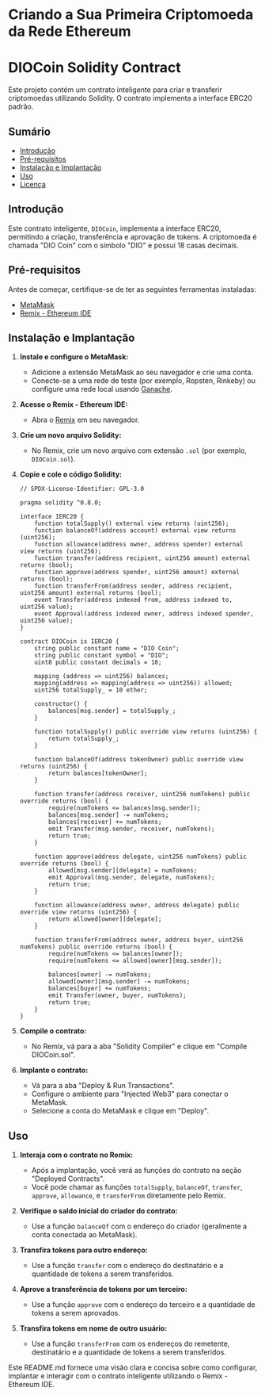 # Criando a Sua Primeira Criptomoeda da Rede Ethereum

# DIOCoin Solidity Contract

Este projeto contém um contrato inteligente para criar e transferir criptomoedas utilizando Solidity. O contrato implementa a interface ERC20 padrão.

## Sumário

- [Introdução](#introdução)
- [Pré-requisitos](#pré-requisitos)
- [Instalação e Implantação](#instalação-e-implantação)
- [Uso](#uso)
- [Licença](#licença)

## Introdução

Este contrato inteligente, `DIOCoin`, implementa a interface ERC20, permitindo a criação, transferência e aprovação de tokens. A criptomoeda é chamada "DIO Coin" com o símbolo "DIO" e possui 18 casas decimais.

## Pré-requisitos

Antes de começar, certifique-se de ter as seguintes ferramentas instaladas:

- [MetaMask](https://metamask.io/)
- [Remix - Ethereum IDE](https://remix.ethereum.org/)

## Instalação e Implantação

1. **Instale e configure o MetaMask:**
   
   - Adicione a extensão MetaMask ao seu navegador e crie uma conta.
   - Conecte-se a uma rede de teste (por exemplo, Ropsten, Rinkeby) ou configure uma rede local usando [Ganache](https://www.trufflesuite.com/ganache).

2. **Acesse o Remix - Ethereum IDE:**
   
   - Abra o [Remix](https://remix.ethereum.org/) em seu navegador.

3. **Crie um novo arquivo Solidity:**
   
   - No Remix, crie um novo arquivo com extensão `.sol` (por exemplo, `DIOCoin.sol`).

4. **Copie e cole o código Solidity:**
   
   ```solidity
   // SPDX-License-Identifier: GPL-3.0
   
   pragma solidity ^0.8.0;
   
   interface IERC20 {
       function totalSupply() external view returns (uint256);
       function balanceOf(address account) external view returns (uint256);
       function allowance(address owner, address spender) external view returns (uint256);
       function transfer(address recipient, uint256 amount) external returns (bool);
       function approve(address spender, uint256 amount) external returns (bool);
       function transferFrom(address sender, address recipient, uint256 amount) external returns (bool);
       event Transfer(address indexed from, address indexed to, uint256 value);
       event Approval(address indexed owner, address indexed spender, uint256 value);
   }
   
   contract DIOCoin is IERC20 {
       string public constant name = "DIO Coin";
       string public constant symbol = "DIO";
       uint8 public constant decimals = 18;
   
       mapping (address => uint256) balances;
       mapping(address => mapping(address => uint256)) allowed;
       uint256 totalSupply_ = 10 ether;
   
       constructor() {
           balances[msg.sender] = totalSupply_;
       }
   
       function totalSupply() public override view returns (uint256) {
           return totalSupply_;
       }
   
       function balanceOf(address tokenOwner) public override view returns (uint256) {
           return balances[tokenOwner];
       }
   
       function transfer(address receiver, uint256 numTokens) public override returns (bool) {
           require(numTokens <= balances[msg.sender]);
           balances[msg.sender] -= numTokens;
           balances[receiver] += numTokens;
           emit Transfer(msg.sender, receiver, numTokens);
           return true;
       }
   
       function approve(address delegate, uint256 numTokens) public override returns (bool) {
           allowed[msg.sender][delegate] = numTokens;
           emit Approval(msg.sender, delegate, numTokens);
           return true;
       }
   
       function allowance(address owner, address delegate) public override view returns (uint256) {
           return allowed[owner][delegate];
       }
   
       function transferFrom(address owner, address buyer, uint256 numTokens) public override returns (bool) {
           require(numTokens <= balances[owner]);
           require(numTokens <= allowed[owner][msg.sender]);
   
           balances[owner] -= numTokens;
           allowed[owner][msg.sender] -= numTokens;
           balances[buyer] += numTokens;
           emit Transfer(owner, buyer, numTokens);
           return true;
       }
   }
   ```

5. **Compile o contrato:**
   
   - No Remix, vá para a aba "Solidity Compiler" e clique em "Compile DIOCoin.sol".

6. **Implante o contrato:**
   
   - Vá para a aba "Deploy & Run Transactions".
   - Configure o ambiente para "Injected Web3" para conectar o MetaMask.
   - Selecione a conta do MetaMask e clique em "Deploy".

## Uso

1. **Interaja com o contrato no Remix:**
   
   - Após a implantação, você verá as funções do contrato na seção "Deployed Contracts".
   - Você pode chamar as funções `totalSupply`, `balanceOf`, `transfer`, `approve`, `allowance`, e `transferFrom` diretamente pelo Remix.

2. **Verifique o saldo inicial do criador do contrato:**
   
   - Use a função `balanceOf` com o endereço do criador (geralmente a conta conectada ao MetaMask).

3. **Transfira tokens para outro endereço:**
   
   - Use a função `transfer` com o endereço do destinatário e a quantidade de tokens a serem transferidos.

4. **Aprove a transferência de tokens por um terceiro:**
   
   - Use a função `approve` com o endereço do terceiro e a quantidade de tokens a serem aprovados.

5. **Transfira tokens em nome de outro usuário:**
   
   - Use a função `transferFrom` com os endereços do remetente, destinatário e a quantidade de tokens a serem transferidos.



Este README.md fornece uma visão clara e concisa sobre como configurar, implantar e interagir com o contrato inteligente utilizando o Remix - Ethereum IDE.



# 

